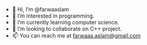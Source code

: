 - 👋 Hi, I’m @farwaaslam
- 👀 I’m interested in programming.
- 🌱 I’m currently learning computer science.
- 💞️ I’m looking to collaborate on C++ project.
- 📫 You can reach me at farwaaa.aslam@gmail.com 

<!---
farwaaslam/farwaaslam is a ✨ special ✨ repository because its `README.md` (this file) appears on your GitHub profile.
You can click the Preview link to take a look at your changes.
--->
